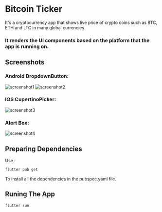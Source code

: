 # Bitcoin Ticker

It's a cryptocurrency app that shows live price of crypto coins such as BTC, ETH and LTC in many global currencies.

### It renders the UI components based on the platform that the app is running on.

## Screenshots


### Android DropdownButton:

![screenshot1](screenshots/screenshot1.jpg)
![screenshot2](screenshots/screenshot2.jpg)


### IOS CupertinoPicker:

![screenshot3](screenshots/screenshot3.jpg)

### Alert Box:
![screenshot4](screenshots/screenshot4.jpg)



## Preparing Dependencies

Use :

```bash
flutter pub get
```
To install all the dependencies in the pubspec.yaml file.

## Runing The App

```bash
flutter run
```
